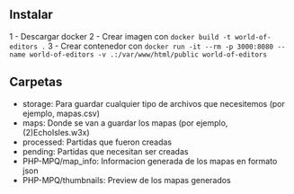 ## Instalar

1 - Descargar docker
2 - Crear imagen con `docker build -t world-of-editors .`
3 - Crear contenedor con `docker run -it --rm -p 3000:8080 --name world-of-editors -v .:/var/www/html/public world-of-editors`

## Carpetas

- storage: Para guardar cualquier tipo de archivos que necesitemos (por ejemplo, mapas.csv)
- maps: Donde se van a guardar los mapas (por ejemplo, (2)EchoIsles.w3x)
- processed: Partidas que fueron creadas
- pending: Partidas que necesitan ser creadas
- PHP-MPQ/map_info: Informacion generada de los mapas en formato json
- PHP-MPQ/thumbnails: Preview de los mapas generados
